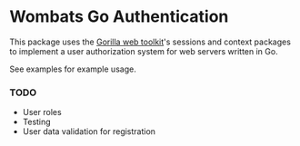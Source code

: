 # Wombats Go Authentication

This package uses the [Gorilla web toolkit](http://www.gorillatoolkit.org/)'s sessions and context
packages to implement a user authorization system for web servers written in Go.

See examples for example usage.

### TODO

- User roles
- Testing
- User data validation for registration
